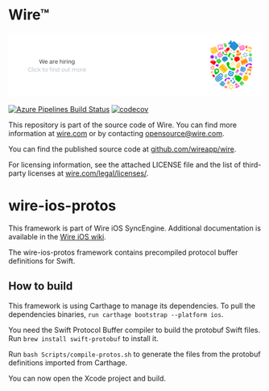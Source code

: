 # Wire™

[![Wire logo](https://github.com/wireapp/wire/blob/master/assets/header-small.png?raw=true)](https://wire.com/jobs/)

[![Azure Pipelines Build Status](https://dev.azure.com/wireswiss/Wire%20iOS/_apis/build/status/Frameworks/wire-ios-protos?branchName=develop)](https://dev.azure.com/wireswiss/Wire%20iOS/_build/latest?definitionId=29&branchName=develop) [![codecov](https://codecov.io/gh/wireapp/wire-ios-protos/branch/develop/graph/badge.svg)](https://codecov.io/gh/wireapp/wire-ios-protos)

This repository is part of the source code of Wire. You can find more information at [wire.com](https://wire.com) or by contacting opensource@wire.com.

You can find the published source code at [github.com/wireapp/wire](https://github.com/wireapp/wire).

For licensing information, see the attached LICENSE file and the list of third-party licenses at [wire.com/legal/licenses/](https://wire.com/legal/licenses/).

# wire-ios-protos

This framework is part of Wire iOS SyncEngine. Additional documentation is available in the [Wire iOS wiki](https://github.com/wireapp/wire-ios/wiki).

The wire-ios-protos framework contains precompiled protocol buffer definitions for Swift.

## How to build

This framework is using Carthage to manage its dependencies. To pull the dependencies binaries, `run carthage bootstrap --platform ios`.

You need the Swift Protocol Buffer compiler  to build the protobuf Swift files. Run `brew install swift-protobuf` to install it.

Run `bash Scripts/compile-protos.sh` to generate the files from the protobuf definitions imported from Carthage.

You can now open the Xcode project and build.
